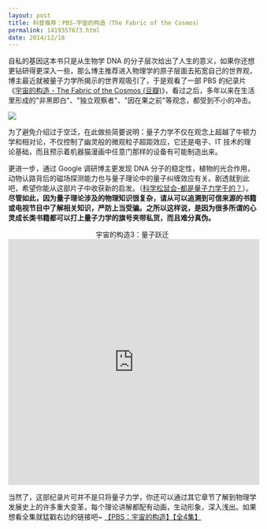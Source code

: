```yaml
---
layout: post
title: 科普推荐：PBS-宇宙的构造（The Fabric of the Cosmos）
permalink: 1419357673.html
date: 2014/12/18
---
```


自私的基因这本书只是从生物学 DNA 的分子层次给出了人生的意义，如果你还想更钻研得更深入一些，那么博主推荐进入物理学的原子层面去拓宽自己的世界观，博主最近就被量子力学所揭示的世界观吸引了，于是观看了一部 PBS 的纪录片《[宇宙的构造 - The Fabric of the Cosmos (豆瓣)](http://movie.douban.com/subject/10434591/)》，看过之后，多年以来在生活里形成的"非黑即白"、"独立观察者"、"因在果之前"等观念，都受到不小的冲击。

![](http://img.teamkn.com/i/GLxzLUex.png)

为了避免介绍过于空泛，在此做些简要说明：量子力学不仅在观念上超越了牛顿力学和相对论，不仅控制了幽灵般的微观粒子超距效应，它还是电子、IT 技术的理论基础，而且预示着机器猫漫画中任意门那样的设备有可能制造出来。

更进一步，通过 Google 调研博主更发现 DNA 分子的稳定性，植物的光合作用，动物认路背后的磁场探测能力也与量子理论中的量子纠缠效应有关。剧透就到此吧，希望你能从这部片子中收获新的启发。（[科学松鼠会-都是量子力学干的？](http://songshuhui.net/archives/42384)）。**尽管如此，因为量子理论涉及的物理知识很复杂，请从可以追溯到可信来源的书籍或电视节目中了解相关知识，严防上当受骗。之所以这样说，是因为很多所谓的心灵成长类书籍都可以打上量子力学的旗号夹带私货，而且难分真伪。**

<center>宇宙的构造3：量子跃迁</center>

<iframe height=498 width=510 src="http://player.youku.com/embed/XNTA5Mjc5MjYw" frameborder=0 allowfullscreen></iframe>

<br />

当然了，这部纪录片可并不是只将量子力学，你还可以通过其它章节了解到物理学发展史上的许多重大变革，每个理论讲解都配有动画，生动形象，深入浅出。如果想看全集就猛戳右边的链接吧~ [【PBS：宇宙的构造】【全4集】](http://www.acfun.tv/v/ac449934)